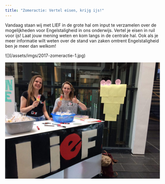 ```yaml
---
title: "Zomeractie: Vertel eisen, krijg ijs!"
---
```


Vandaag staan wij met LIEF in de grote hal om input te verzamelen over de mogelijkheden voor Engelstaligheid in ons onderwijs. Vertel je eisen in ruil voor ijs! Laat jouw mening weten en kom langs in de centrale hal. Ook als je meer informatie wilt weten over de stand van zaken omtrent Engelstaligheid ben je meer dan welkom!

<div class="fleximgs" markdown="block">
![](/assets/imgs/2017-zomeractie-1.jpg)

![](/assets/imgs/2017-zomeractie-2.jpg)
</div>
